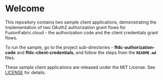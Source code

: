 # Welcome

This repository contains two sample client applications, demonstrating the implementation of two OAuth2 authorization grant flows for FusionFabric.cloud - the authorization code and the client credentials grant flows.

To run the sample, go to the project sub-directories - **ffdc-authorization-code** and **ffdc-client-credentials**, and follow the steps from the **`README.md`** files.

These sample client applications are released under the MIT License. See [LICENSE](LICENSE) for details.